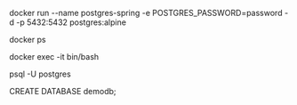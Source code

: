 docker run --name postgres-spring -e POSTGRES_PASSWORD=password -d -p 5432:5432 postgres:alpine

docker ps

docker exec -it <CONTAINER ID> bin/bash

psql -U postgres

CREATE DATABASE demodb;
